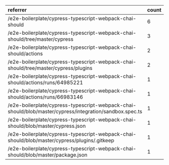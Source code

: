 | referrer                                                                                                | count | uniques |
| :------------------------------------------------------------------------------------------------------ | :---- | :------ |
| /e2e-boilerplate/cypress-typescript-webpack-chai-should                                                 | 6     | 1       |
| /e2e-boilerplate/cypress-typescript-webpack-chai-should/tree/master/cypress                             | 3     | 1       |
| /e2e-boilerplate/cypress-typescript-webpack-chai-should/actions                                         | 2     | 1       |
| /e2e-boilerplate/cypress-typescript-webpack-chai-should/tree/master/cypress/plugins                     | 2     | 1       |
| /e2e-boilerplate/cypress-typescript-webpack-chai-should/actions/runs/64985221                           | 1     | 1       |
| /e2e-boilerplate/cypress-typescript-webpack-chai-should/actions/runs/66983146                           | 1     | 1       |
| /e2e-boilerplate/cypress-typescript-webpack-chai-should/blob/master/cypress/integration/sandbox.spec.ts | 1     | 1       |
| /e2e-boilerplate/cypress-typescript-webpack-chai-should/blob/master/cypress.json                        | 1     | 1       |
| /e2e-boilerplate/cypress-typescript-webpack-chai-should/blob/master/cypress/plugins/.gitkeep            | 1     | 1       |
| /e2e-boilerplate/cypress-typescript-webpack-chai-should/blob/master/package.json                        | 1     | 1       |